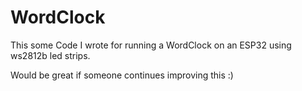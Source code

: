 # WordClock

This some Code I wrote for running a WordClock on an ESP32 using ws2812b led strips.

Would be great if someone continues improving this :)
